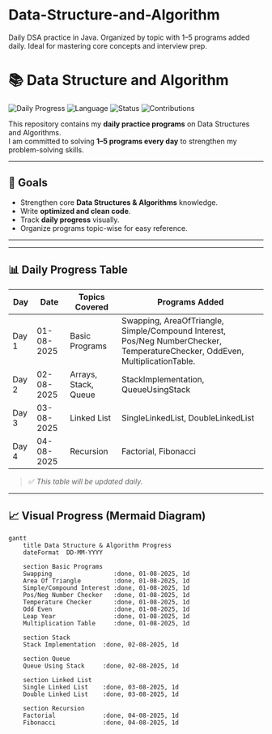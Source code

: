 # Data-Structure-and-Algorithm
Daily DSA practice in Java. Organized by topic with 1–5 programs added daily. Ideal for mastering core concepts and interview prep.

# 📚 Data Structure and Algorithm

![Daily Progress](https://img.shields.io/badge/DSA-Daily%20Update-brightgreen)
![Language](https://img.shields.io/badge/Language-Java-blue)
![Status](https://img.shields.io/badge/Progress-Active-success)
![Contributions](https://github-readme-streak-stats.herokuapp.com/?user=mohd2317&theme=dark)



This repository contains my **daily practice programs** on Data Structures and Algorithms.  
I am committed to solving **1–5 programs every day** to strengthen my problem-solving skills.

---

## 🚀 Goals
- Strengthen core **Data Structures & Algorithms** knowledge.
- Write **optimized and clean code**.
- Track **daily progress** visually.
- Organize programs topic-wise for easy reference.

---


---

## 📊 Daily Progress Table

| Day        | Date       | Topics Covered    | Programs Added                              |
|------------|-----------|-------------------|--------------------------------------------|
| Day 1      | 01-08-2025 | Basic Programs       | Swapping, AreaOfTriangle, Simple/Compound Interest, Pos/Neg NumberChecker, TemperatureChecker, OddEven, MultiplicationTable. |
| Day 2      | 02-08-2025 | Arrays, Stack, Queue | StackImplementation, QueueUsingStack       |
| Day 3      | 03-08-2025 | Linked List          | SingleLinkedList, DoubleLinkedList         |
| Day 4      | 04-08-2025 | Recursion            | Factorial, Fibonacci                       |

> ✅ *This table will be updated daily.*

---

## 📈 Visual Progress (Mermaid Diagram)
```mermaid
gantt
    title Data Structure & Algorithm Progress
    dateFormat  DD-MM-YYYY

    section Basic Programs
    Swapping                 :done, 01-08-2025, 1d
    Area Of Triangle         :done, 01-08-2025, 1d
    Simple/Compound Interest :done, 01-08-2025, 1d
    Pos/Neg Number Checker   :done, 01-08-2025, 1d
    Temperature Checker      :done, 01-08-2025, 1d
    Odd Even                 :done, 01-08-2025, 1d
    Leap Year                :done, 01-08-2025, 1d
    Multiplication Table     :done, 01-08-2025, 1d

    section Stack
    Stack Implementation  :done, 02-08-2025, 1d

    section Queue
    Queue Using Stack     :done, 02-08-2025, 1d

    section Linked List
    Single Linked List    :done, 03-08-2025, 1d
    Double Linked List    :done, 03-08-2025, 1d

    section Recursion
    Factorial             :done, 04-08-2025, 1d
    Fibonacci             :done, 04-08-2025, 1d



